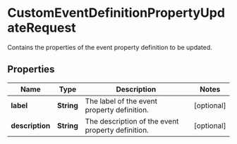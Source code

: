 

# CustomEventDefinitionPropertyUpdateRequest

Contains the properties of the event property definition to be updated.

## Properties

| Name | Type | Description | Notes |
|------------ | ------------- | ------------- | -------------|
|**label** | **String** | The label of the event property definition. |  [optional] |
|**description** | **String** | The description of the event property definition. |  [optional] |



